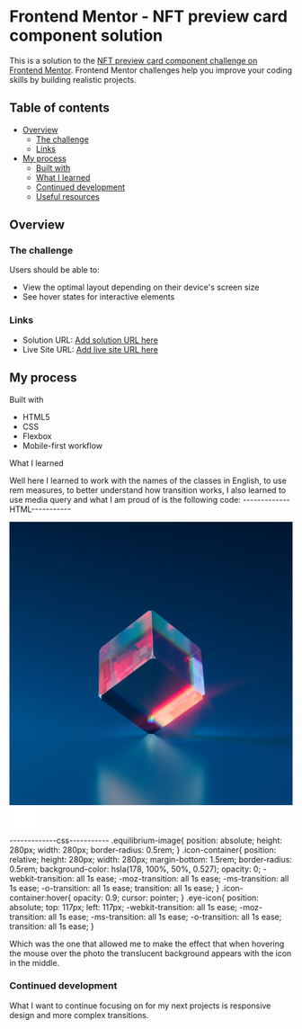 # Frontend Mentor - NFT preview card component solution

This is a solution to the [NFT preview card component challenge on Frontend Mentor](https://www.frontendmentor.io/challenges/nft-preview-card-component-SbdUL_w0U). Frontend Mentor challenges help you improve your coding skills by building realistic projects. 

## Table of contents

- [Overview](#overview)
  - [The challenge](#the-challenge)
  - [Links](#links)
- [My process](#my-process)
  - [Built with](#built-with)
  - [What I learned](#what-i-learned)
  - [Continued development](#continued-development)
  - [Useful resources](#useful-resources)


## Overview

### The challenge

Users should be able to:

- View the optimal layout depending on their device's screen size
- See hover states for interactive elements



### Links

- Solution URL: [Add solution URL here](https://your-solution-url.com)
- Live Site URL: [Add live site URL here](https://your-live-site-url.com)

## My process

 Built with 

- HTML5
- CSS
- Flexbox
- Mobile-first workflow


What I learned

Well here I learned to work with the names of the classes in English, to use rem measures, to better understand how transition works, I also
learned to use media query and what I am proud of is the following code:
   -------------HTML-----------   
<div>
  <img src="/images/image-equilibrium.jpg" alt="Equilibrium" class="equilibrium-image">
  <div class="icon-container">
    <img src="/images/eye.png" class="eye-icon" alt="eye-icon">
  </div>
</div>
-------------css-----------   
.equilibrium-image{
  position: absolute;
  height: 280px; 
  width: 280px;
  border-radius: 0.5rem;  
}
.icon-container{
  position: relative;
  height: 280px;
  width: 280px;
  margin-bottom: 1.5rem;
  border-radius: 0.5rem;
  background-color: hsla(178, 100%, 50%, 0.527);
  opacity: 0;
  -webkit-transition: all 1s ease;
	-moz-transition: all 1s ease;
	-ms-transition: all 1s ease;
	-o-transition: all 1s ease;
	transition: all 1s ease;
}
.icon-container:hover{
  opacity: 0.9;
  cursor: pointer;
}
.eye-icon{
  position: absolute;
  top: 117px;
  left: 117px;
  -webkit-transition: all 1s ease;
	-moz-transition: all 1s ease;
	-ms-transition: all 1s ease;
	-o-transition: all 1s ease;
	transition: all 1s ease;
}

Which was the one that allowed me to make the effect that when hovering the mouse over the photo the translucent background appears with the icon in the middle.


### Continued development

What I want to continue focusing on for my next projects is responsive design and more complex transitions.

